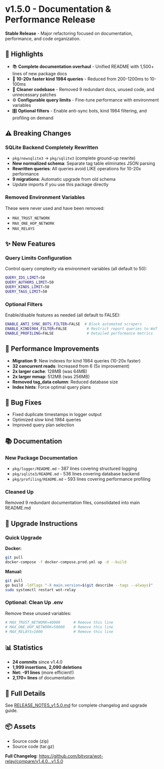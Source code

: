 # v1.5.0 - Documentation & Performance Release

**Stable Release** - Major refactoring focused on documentation, performance, and code organization.

## 🎯 Highlights

- 📚 **Complete documentation overhaul** - Unified README with 1,500+ lines of new package docs
- 🚀 **10-20x faster kind 1984 queries** - Reduced from 200-1200ms to 10-100ms
- 🧹 **Cleaner codebase** - Removed 9 redundant docs, unused code, and unnecessary patches
- ⚙️ **Configurable query limits** - Fine-tune performance with environment variables
- 🎛️ **Optional filters** - Enable anti-sync bots, kind 1984 filtering, and profiling on demand

## ⚠️ Breaking Changes

### SQLite Backend Completely Rewritten
- `pkg/newsqlite3` → `pkg/sqlite3` (complete ground-up rewrite)
- **New normalized schema**: Separate tag table eliminates JSON parsing
- **Rewritten queries**: All queries avoid LIKE operations for 10-20x performance
- **9 migrations**: Automatic upgrade from old schema
- Update imports if you use this package directly

### Removed Environment Variables
These were never used and have been removed:
- `MAX_TRUST_NETWORK`
- `MAX_ONE_HOP_NETWORK`
- `MAX_RELAYS`

## ✨ New Features

### Query Limits Configuration
Control query complexity via environment variables (all default to 50):
```bash
QUERY_IDS_LIMIT=50
QUERY_AUTHORS_LIMIT=50
QUERY_KINDS_LIMIT=50
QUERY_TAGS_LIMIT=50
```

### Optional Filters
Enable/disable features as needed (all default to FALSE):
```bash
ENABLE_ANTI_SYNC_BOTS_FILTER=FALSE  # Block automated scrapers
ENABLE_KIND1984_FILTER=FALSE         # Restrict report queries to WoT
ENABLE_PROFILING=FALSE               # Detailed performance metrics
```

## 🚀 Performance Improvements

- **Migration 9**: New indexes for kind 1984 queries (10-20x faster)
- **32 concurrent reads**: Increased from 6 (5x improvement)
- **2x larger cache**: 128MB (was 64MB)
- **2x larger mmap**: 512MB (was 256MB)
- **Removed tag_data column**: Reduced database size
- **Index hints**: Force optimal query plans

## 🐛 Bug Fixes

- Fixed duplicate timestamps in logger output
- Optimized slow kind 1984 queries
- Improved query plan selection

## 📚 Documentation

### New Package Documentation
- `pkg/logger/README.md` - 387 lines covering structured logging
- `pkg/sqlite3/README.md` - 536 lines covering database backend
- `pkg/profiling/README.md` - 593 lines covering performance profiling

### Cleaned Up
Removed 9 redundant documentation files, consolidated into main README.md

## 🔄 Upgrade Instructions

### Quick Upgrade

**Docker:**
```bash
git pull
docker-compose -f docker-compose.prod.yml up -d --build
```

**Manual:**
```bash
git pull
go build -ldflags "-X main.version=$(git describe --tags --always)"
sudo systemctl restart wot-relay
```

### Optional: Clean Up .env
Remove these unused variables:
```bash
# MAX_TRUST_NETWORK=40000      # Remove this line
# MAX_ONE_HOP_NETWORK=50000    # Remove this line
# MAX_RELAYS=1000              # Remove this line
```

## 📊 Statistics

- **24 commits** since v1.4.0
- **1,999 insertions**, **2,090 deletions**
- **Net: -91 lines** (more efficient!)
- **2,170+ lines** of documentation

## 🔗 Full Details

See [RELEASE_NOTES_v1.5.0.md](RELEASE_NOTES_v1.5.0.md) for complete changelog and upgrade guide.

## 📦 Assets

- Source code (zip)
- Source code (tar.gz)

**Full Changelog**: https://github.com/bitvora/wot-relay/compare/v1.4.0...v1.5.0

